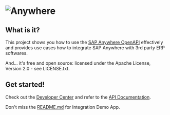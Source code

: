 ![Anywhere](https://eap-idp-us.sapanywhere.com/sld/eaedf8dad106e9cd873c5aecd4ebbcb6.png)
=======

What is it?
-----------
This project shows you how to use the [SAP Anywhere OpenAPI](https://doc-us.sapanywhere.com/api) effectively and provides use cases how to integrate SAP Anywhere with 3rd party ERP softwares.

And... it's free and open source: licensed under the Apache License, Version 2.0 - see LICENSE.txt.

Get started!
------------
Check out the [Developer Center](https://dev-us.sapanywhere.com) and refer to the [API Documentation](https://doc-us.sapanywhere.com/api).

Don't miss the [README.md](https://github.com/SAP/anywhere/blob/master/IntegrationDemoApp/README.md) for Integration Demo App.

